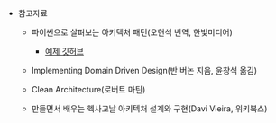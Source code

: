 - 참고자료
  - 파이썬으로 살펴보는 아키텍처 패턴(오현석 번역, 한빛미디어)
    - [예제 깃허브](https://github.com/cosmicpython/code)

  - Implementing Domain Driven Design(반 버논 지음, 윤창석 옮김)

  - Clean Architecture(로버트 마틴)

  - 만들면서 배우는 헥사고날 아키텍처 설계와 구현(Davi Vieira, 위키북스)